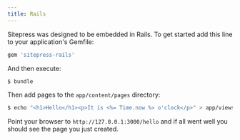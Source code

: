 ```yaml
---
title: Rails
---
```


Sitepress was designed to be embedded in Rails. To get started add this line to your application's Gemfile:

```ruby
gem 'sitepress-rails'
```

And then execute:

```bash
$ bundle
```

Then add pages to the `app/content/pages` directory:

```bash
$ echo "<h1>Hello</h1><p>It is <%= Time.now %> o'clock</p>" > app/views/pages/hello.html.erb
```

Point your browser to `http://127.0.0.1:3000/hello` and if all went well you should see the page you just created.
